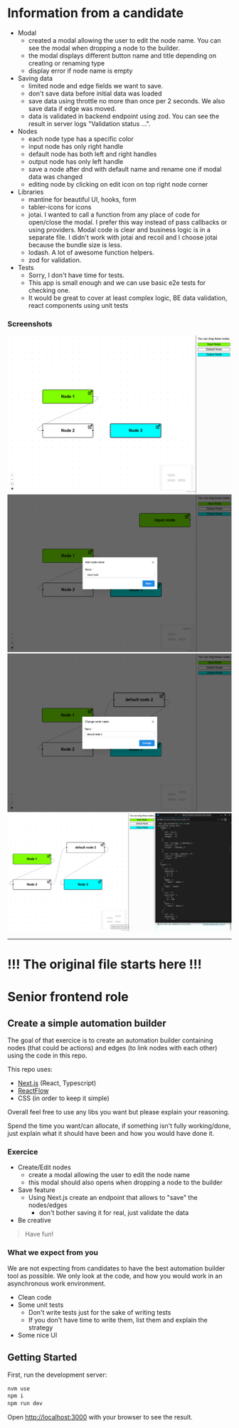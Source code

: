 # Information from a candidate

- Modal
  - created a modal allowing the user to edit the node name. You can see the modal when dropping a node to the builder.
  - the modal displays different button name and title depending on creating or renaming type
  - display error if node name is empty
- Saving data
  - limited node and edge fields we want to save.
  - don't save data before initial data was loaded
  - save data using throttle no more than once per 2 seconds. We also save data if edge was moved.
  - data is validated in backend endpoint using zod. You can see the result in server logs "Validation status ...".
- Nodes
  - each node type has a specific color
  - input node has only right handle
  - default node has both left and right handles
  - output node has only left handle
  - save a node after dnd with default name and rename one if modal data was changed
  - editing node by clicking on edit icon on top right node corner
- Libraries
  - mantine for beautiful UI, hooks, form
  - tabler-icons for icons
  - jotai. I wanted to call a function from any place of code for open/close the modal. I prefer this way instead of pass callbacks or using providers. Modal code is clear and business logic is in a separate file. I didn't work with jotai and recoil and I choose jotai because the bundle size is less. 
  - lodash. A lot of awesome function helpers.
  - zod for validation.
- Tests
  - Sorry, I don't have time for tests.
  - This app is small enough and we can use basic e2e tests for checking one.
  - It would be great to cover at least complex logic, BE data validation, react components using unit tests

### Screenshots
![Screenshot 1](./doc/img/1.png)
![Screenshot 2](./doc/img/2.png)
![Screenshot 3](./doc/img/3.png)
![Screenshot 4](./doc/img/4.png)

---

# !!! The original file starts here !!!

# Senior frontend role

## Create a simple automation builder

The goal of that exercice is to create an automation builder containing nodes (that could be actions) and edges (to link nodes with each other) using the code in this repo.

This repo uses:
 - [Next.js](https://nextjs.org/docs) (React, Typescript)
 - [ReactFlow](https://reactflow.dev/learn)
-  CSS (in order to keep it simple)

Overall feel free to use any libs you want but please explain your reasoning.

Spend the time you want/can allocate, if something isn't fully working/done, just explain what it should have been and how you would have done it.

### Exercice

 - Create/Edit nodes
   - create a modal allowing the user to edit the node name
   - this modal should also opens when dropping a node to the builder
 - Save feature
   - Using Next.js create an endpoint that allows to "save" the nodes/edges
     - don't bother saving it for real, just validate the data
 - Be creative

> Have fun!

### What we expect from you

We are not expecting from candidates to have the best automation builder tool as possible.
We only look at the code, and how you would work in an asynchronous work environment.

 - Clean code
 - Some unit tests
   - Don't write tests just for the sake of writing tests
   - If you don't have time to write them, list them and explain the strategy
 - Some nice UI

## Getting Started

First, run the development server:

```bash
nvm use
npm i
npm run dev
```

Open [http://localhost:3000](http://localhost:3000) with your browser to see the result.

